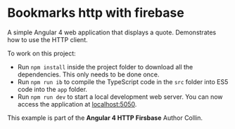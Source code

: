 # Bookmarks http with firebase

A simple Angular 4 web application that displays a quote. Demonstrates how to use the HTTP client.

To work on this project:

* Run `npm install` inside the project folder to download all the dependencies. This only needs to be done once.
* Run `npm run ib` to compile the TypeScript code in the `src` folder into ES5 code into the `app` folder.
* Run `npm run dev` to start a local development web server. You can now access the application at [localhost:5050](http://localhost:5050/).

This example is part of the **Angular 4 HTTP Firsbase** Author Collin.